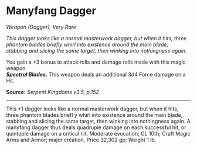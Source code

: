 # Manyfang Dagger
*Weapon (Dagger), Very Rare*

*This dagger looks like a normal masterwork dagger, but when it hits, three phantom blades briefly whirl into existence around the main blade, stabbing and slicing the same target, then winking into nothingness again.*

You gain a +3 bonus to attack rolls and damage rolls made with this magic weapon.  
***Spectral Blades.*** This weapon deals an additional 3d4 Force damage on a Hit.


**Source:** *Serpent Kingdoms v3.5, p.152*


---
This +1 dagger looks like a normal masterwork
dagger, but when it hits, three phantom blades briefl y
whirl into existence around the main blade, stabbing and slicing
the same target, then winking into nothingness again. A manyfang
dagger thus deals quadruple damage on each successful hit,
or quintuple damage on a critical hit.
Moderate evocation; CL 10th; Craft Magic Arms and
Armor; major creation, Price 32,302 gp; Weight 1 lb.